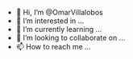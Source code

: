 - 👋 Hi, I’m @OmarVillalobos
- 👀 I’m interested in ...
- 🌱 I’m currently learning ...
- 💞️ I’m looking to collaborate on ...
- 📫 How to reach me ...

<!---
OmarVillalobos/OmarVillalobos is a ✨ special ✨ repository because its `README.md` (this file) appears on your GitHub profile.
You can click the Preview link to take a look at your changes.
--->
